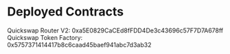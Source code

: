 # Deployed Contracts

Quickswap Router V2: 0xa5E0829CaCEd8fFDD4De3c43696c57F7D7A678ff
Quickswap Token Factory: 0x5757371414417b8c6caad45baef941abc7d3ab32
